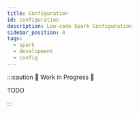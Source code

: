 ```yaml
---
title: Configuration
id: configuration
description: Low-code Spark Configuration
sidebar_position: 4
tags:
  - spark
  - development
  - config
---
```


:::caution 🚧 Work in Progress 🚧

TODO

:::
